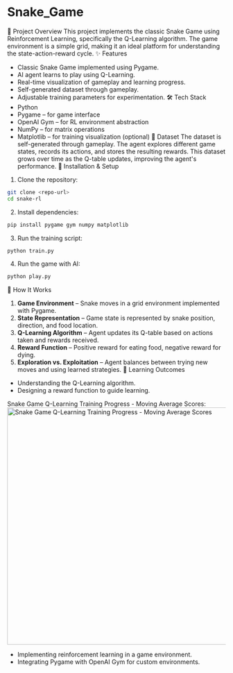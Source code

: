 # Snake_Game

📌 Project Overview
This project implements the classic Snake Game using Reinforcement Learning, specifically the Q-Learning algorithm. The game environment is a simple grid, making it an ideal platform for understanding the state-action-reward cycle.
✨ Features
- Classic Snake Game implemented using Pygame.
- AI agent learns to play using Q-Learning.
- Real-time visualization of gameplay and learning progress.
- Self-generated dataset through gameplay.
- Adjustable training parameters for experimentation.
🛠️ Tech Stack
- Python
- Pygame – for game interface
- OpenAI Gym – for RL environment abstraction
- NumPy – for matrix operations
- Matplotlib – for training visualization (optional)
📂 Dataset
The dataset is self-generated through gameplay. The agent explores different game states, records its actions, and stores the resulting rewards. This dataset grows over time as the Q-table updates, improving the agent's performance.
🚀 Installation & Setup
1. Clone the repository:
```bash
git clone <repo-url>
cd snake-rl
```
2. Install dependencies:
```bash
pip install pygame gym numpy matplotlib
```
3. Run the training script:
```bash
python train.py
```
4. Run the game with AI:
```bash
python play.py
```
📖 How It Works
1. **Game Environment** – Snake moves in a grid environment implemented with Pygame.
2. **State Representation** – Game state is represented by snake position, direction, and food location.
3. **Q-Learning Algorithm** – Agent updates its Q-table based on actions taken and rewards received.
4. **Reward Function** – Positive reward for eating food, negative reward for dying.
5. **Exploration vs. Exploitation** – Agent balances between trying new moves and using learned strategies.
🎯 Learning Outcomes
- Understanding the Q-Learning algorithm.
- Designing a reward function to guide learning.

Snake Game Q-Learning Training Progress - Moving Average Scores:
<img width="997" height="547" alt="Snake Game Q-Learning Training Progress - Moving Average Scores" src="https://github.com/user-attachments/assets/730ddebc-7db4-4124-91f8-f88e01fb7000" />

- Implementing reinforcement learning in a game environment.
- Integrating Pygame with OpenAI Gym for custom environments.
